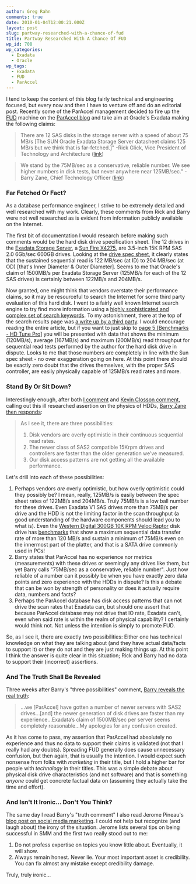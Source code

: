 ```yaml
---
author: Greg Rahn
comments: true
date: 2010-01-04T12:00:21.000Z
layout: post
slug: partway-researched-with-a-chance-of-fud
title: Partway Researched With A Chance Of FUD
wp_id: 708
wp_categories:
  - Exadata
  - Oracle
wp_tags:
  - Exadata
  - FUD
  - ParAccel
---
```


I tend to keep the content of this blog fairly technical and engineering focused, but every now and then I have to venture off and do an editorial post.  Recently some of the ParAccel management decided to fire up the [FUD](http://en.wikipedia.org/wiki/Fear,_uncertainty_and_doubt) machine on the [ParAccel blog](http://paraccel.com/data_warehouse_blog/?p=156) and take aim at Oracle's Exadata making the following claims:

> There are 12 SAS disks in the storage server with a speed of about 75 MB/s [The SUN Oracle Exadata Storage Server datasheet claims 125 MB/s but we think that is far-fetched.]" -Rick Glick, Vice President of Technology and Architecture ([link](http://paraccel.com/data_warehouse_blog/?p=156&cpage=1#comment-457))

> We stand by the 75MB/sec as a conservative, reliable number. We see higher numbers in disk tests, but never anywhere near 125MB/sec." -Barry Zane, Chief Technology Officer ([link](http://paraccel.com/data_warehouse_blog/?p=156&cpage=1#comment-460))

### Far Fetched Or Fact?

As a database performance engineer, I strive to be extremely detailed and well researched with my work.  Clearly, these comments from Rick and Barry were not well researched as is evident from information publicly available on the Internet.

The first bit of documentation I would research before making such comments would be the hard disk drive specification sheet.  The 12 drives in the [Exadata Storage Server](http://www.oracle.com/us/products/database/exadata/index.htm), a [Sun Fire X4275](http://www.sun.com/servers/x64/x4275/), are 3.5-inch 15K RPM SAS 2.0 6Gb/sec 600GB drives.  Looking at the [drive spec sheet](http://dlc.sun.com/pdf/820-7290-10/820-7290-10.pdf), it clearly states that the sustained sequential read is 122 MB/sec (at ID) to 204 MB/sec (at OD) [that's Inner Diameter & Outer Diameter].  Seems to me that Oracle's claim of 1500MB/s per Exadata Storage Server (125MB/s for each of the 12 SAS drives) is certainly between 122MB/s and 204MB/s.

Now granted, one might think that vendors overstate their performance claims, so it may be resourceful to search the Internet for some third party evaluation of this hard disk.  I went to a fairly well known Internet search engine to try find more information using a [highly sophisticated and complex set of search keywords](http://lmgtfy.com/?q=SAS+2.0+6Gb%2Fs+600GB+hard+disk+performance).  To my astonishment, there at the top of the search results page was [a write up by a third party](http://www.tweaktown.com/reviews/2993/seagate_cheetah_15k_7_sas_2_0_6gb_s_600gb_hard_disk/index.html).  I would encourage reading the entire article, but if you want to just skip to [page 5 [Benchmarks - HD Tune Pro]](http://www.tweaktown.com/reviews/2993/seagate_cheetah_15k_7_sas_2_0_6gb_s_600gb_hard_disk/index5.html) you will be presented with data that shows the minimum (120MB/s), average (167MB/s) and maximum (200MB/s) read throughput for sequential read tests performed by the author for the hard disk drive in dispute.  Looks to me that those numbers are completely in line with the Sun spec sheet - no over exaggeration going on here.  At this point there should be exactly zero doubt that the drives themselves, with the proper SAS controller, are easily physically capable of 125MB/s read rates and more.

### Stand By Or Sit Down?

Interestingly enough, after both [I comment](http://paraccel.com/data_warehouse_blog/?p=156&cpage=1#comment-463) and [Kevin Closson comment](http://paraccel.com/data_warehouse_blog/?p=156&cpage=1#comment-461), calling out this ill researched assertion on the physics of HDDs, [Barry Zane then responds](http://paraccel.com/data_warehouse_blog/?p=156&cpage=1#comment-620):

> As I see it, there are three possibilities:
> 
>   1. Disk vendors are overly optimistic in their continuous sequential read rates.
>   2. The newer class of SAS2 compatible 15Krpm drives and controllers are faster than the older generation we’ve measured.
>   3. Our disk access patterns are not getting all the available performance.

Let's drill into each of these possibilities:

1. Perhaps vendors _are_ overly optimistic, but how overly optimistic could they possibly be?  I mean, really, 125MB/s is easily between the spec sheet rates of 122MB/s and 204MB/s.  Truly 75MB/s is a low ball number for these drives. Even Exadata V1 SAS drives more than 75MB/s per drive and the HDD is not the limiting factor in the scan throughput (a good understanding of the hardware components should lead you to what is).  Even the [Western Digital 300GB 10K RPM VelociRaptor](http://www.wdc.com/en/products/products.asp?DriveID=459) disk drive has [benchmarks](http://benchmarkreviews.com/index.php?option=com_content&task=view&id=278&Itemid=60&limit=1&limitstart=9) that show a maximum sequential data transfer rate of more than 120 MB/s and sustain a minimum of 75MB/s even on the innermost part of the platter, and that is a SATA drive commonly used in PCs!
2. Barry states that ParAccel has no experience nor metrics (measurements) with these drives or seemingly any drives like them, but yet Barry calls "75MB/sec as a conservative, reliable number".  Just how reliable of a number can it possibly be when you have exactly zero data points and zero experience with the HDDs in dispute?  Is this a debate that can be won by strength of personality or does it actually require data, numbers and facts?
3. Perhaps the ParAccel database has disk access patterns that can not drive the scan rates that Exadata can, but should one assert that because ParAccel database may not drive that IO rate, Exadata can't, even when said rate is within the realm of physical capability?  I certainly would think not.  Not unless the intention is simply to promote FUD.

So, as I see it, there are exactly two possibilities:  Either one has technical knowledge on what they are talking about (and they have actual data/facts to support it) or they do not and they are just making things up.  At this point I think the answer is quite clear in this situation; Rick and Barry had no data to support their (incorrect) assertions.

### And The Truth Shall Be Revealed

Three weeks after Barry's "three possibilities" comment, [Barry reveals the real truth](http://paraccel.com/data_warehouse_blog/?p=156&cpage=1#comment-850):

> ...we [ParAccel] have gotten a number of newer servers with SAS2 drives...[and] the newer generation of disk drives are faster than my experience...Exadata’s claim of 1500MB/sec per server seems completely reasonable...My apologies for any confusion created.

As it has come to pass, my assertion that ParAccel had absolutely no experience and thus no data to support their claims is validated (not that I really had any doubts).  Spreading FUD generally does cause unnecessary confusion, but then again, that is usually the intention.  I would expect such nonsense from folks with _marketing_ in their title, but I hold a higher bar for people with _technology_ in their titles.  This was a simple debate about physical disk drive characteristics (and not software) and that is something _anyone_ could get concrete factual data on (assuming they actually take the time and effort).

### And Isn't It Ironic... Don't You Think?

The same day I read Barry's "truth comment" I also read Jerome Pineau's [blog post on social media marketing](http://jeromepineau.blogspot.com/2009/12/social-media-marketing-101-new-fountain.html).  I could not help but recognize (and laugh about) the irony of the situation.  Jerome lists several tips on being successful in SMM and the first two really stood out to me:

1. Do not profess expertise on topics you know little about. Eventually, it will show.
2. Always remain honest. Never lie. Your most important asset is credibility. You can fix almost any mistake except credibility damage.

Truly, truly ironic...
